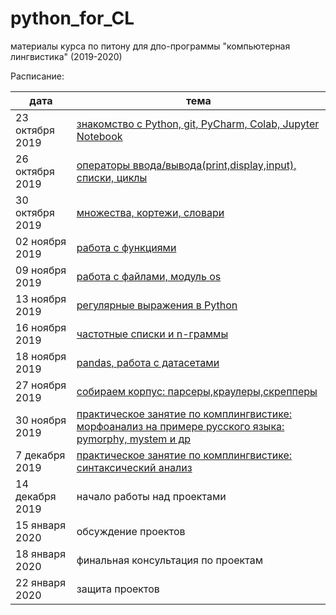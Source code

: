 # python_for_CL
материалы курса по питону для дпо-программы "компьютерная лингвистика" (2019-2020)

Расписание: 

|дата|тема|
|-|-|
|23 октября 2019|[знакомство с Python, git, PyCharm, Colab, Jupyter Notebook](https://github.com/nstsj/python_for_CL/tree/master/class1)|
|26 октября 2019|[операторы ввода/вывода(print,display,input), списки, циклы](https://github.com/nstsj/python_for_CL/tree/master/io%2C%20lists%2C%20cycles)|
|30 октября 2019|[множества, кортежи, словари](https://github.com/nstsj/python_for_CL/blob/master/sets,%20tuples,%20dicts/30Oct_2019.ipynb)|
|02 ноября 2019|[работа с функциями](https://github.com/nstsj/python_for_CL/tree/master/functions)|
|09 ноября 2019|[работа с файлами, модуль os](https://github.com/nstsj/python_for_CL/tree/master/files%20and%20system)|
|13 ноября 2019|[регулярные выражения в Python](https://github.com/nstsj/python_for_CL/tree/master/regexes)|
|16 ноября 2019|[частотные списки и n-граммы](https://github.com/nstsj/python_for_CL/tree/master/ngrams)|
|18 ноября 2019|[pandas, работа с датасетами](https://github.com/nstsj/python_for_CL/tree/master/pandas)|
|27 ноября 2019|[собираем корпус: парсеры,краулеры,скрепперы](https://github.com/nstsj/python_for_CL/tree/master/data_parsers)|
|30 ноября 2019|[практическое занятие по комплингвистике: морфоанализ на примере русского языка: pymorphy, mystem и др](https://github.com/sjut/DPO_Materials/blob/master/%D0%9F%D1%80%D0%B0%D0%BA%D1%82%D0%B8%D1%87%D0%B5%D1%81%D0%BA%D0%B8%D0%B5%20%D0%B7%D0%B0%D0%BD%D1%8F%D1%82%D0%B8%D1%8F/morphology.ipynb)|
|7 декабря 2019|[практическое занятие по комплингвистике: синтаксический анализ](https://github.com/sjut/DPO_Materials/tree/master/%D0%9F%D1%80%D0%B0%D0%BA%D1%82%D0%B8%D1%87%D0%B5%D1%81%D0%BA%D0%B8%D0%B5%20%D0%B7%D0%B0%D0%BD%D1%8F%D1%82%D0%B8%D1%8F)|
|14 декабря 2019|начало работы над проектами|
|15 января 2020|обсуждение проектов|
|18 января 2020|финальная консультация по проектам|
|22 января 2020|защита проектов|


